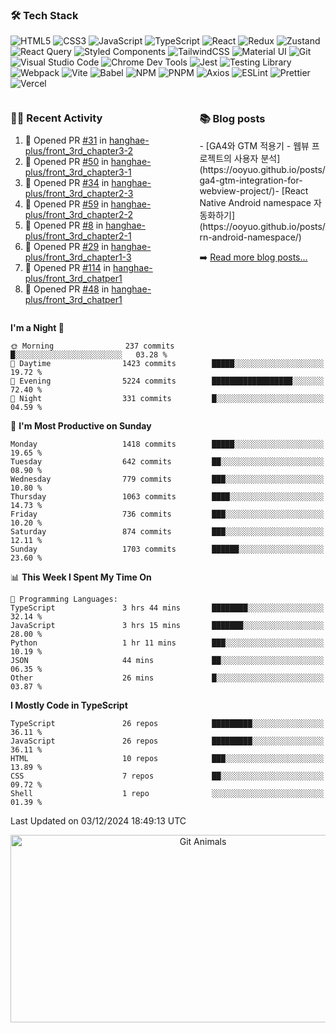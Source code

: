 ### 🛠 Tech Stack

![HTML5](https://img.shields.io/badge/HTML5-E34F26?style=flat&logo=html5&logoColor=white)
![CSS3](https://img.shields.io/badge/CSS3-1572B6?style=flat&logo=css3&logoColor=white)
![JavaScript](https://img.shields.io/badge/JavaScript-F7DF1E?style=flat&logo=javascript&logoColor=black)
![TypeScript](https://img.shields.io/badge/TypeScript-007ACC?style=flat&logo=typescript&logoColor=white)
![React](https://img.shields.io/badge/React-20232A?style=flat&logo=react&logoColor=61DAFB)
![Redux](https://img.shields.io/badge/Redux-593D88?style=flat&logo=redux&logoColor=white)
![Zustand](https://img.shields.io/badge/Zustand-000000?style=flat&logo=zustand&logoColor=white)
![React Query](https://img.shields.io/badge/React_Query-FF4154?style=flat&logo=react-query&logoColor=white)
![Styled Components](https://img.shields.io/badge/styled--components-DB7093?style=flat&logo=styled-components&logoColor=white)
![TailwindCSS](https://img.shields.io/badge/Tailwind_CSS-38B2AC?style=flat&logo=tailwind-css&logoColor=white)
![Material UI](https://img.shields.io/badge/Material--UI-0081CB?style=flat&logo=material-ui&logoColor=white)
![Git](https://img.shields.io/badge/Git-F05032?style=flat&logo=git&logoColor=white)
![Visual Studio Code](https://img.shields.io/badge/Visual_Studio_Code-0078D4?style=flat&logo=visual%20studio%20code&logoColor=white)
![Chrome Dev Tools](https://img.shields.io/badge/Chrome_Dev_Tools-4285F4?style=flat&logo=google-chrome&logoColor=white)
![Jest](https://img.shields.io/badge/Jest-323330?style=flat&logo=Jest&logoColor=white)
![Testing Library](https://img.shields.io/badge/testing%20library-323330?style=flat&logo=testing-library&logoColor=red)
![Webpack](https://img.shields.io/badge/Webpack-8DD6F9?style=flat&logo=webpack&logoColor=black)
![Vite](https://img.shields.io/badge/Vite-646CFF?style=flat&logo=vite&logoColor=white)
![Babel](https://img.shields.io/badge/Babel-F9DC3E?style=flat&logo=babel&logoColor=black)
![NPM](https://img.shields.io/badge/npm-CB3837?style=flat&logo=npm&logoColor=white)
![PNPM](https://img.shields.io/badge/pnpm-F69220?style=flat&logo=pnpm&logoColor=white)
![Axios](https://img.shields.io/badge/Axios-5A29E4?style=flat&logo=axios&logoColor=white)
![ESLint](https://img.shields.io/badge/ESLint-4B32C3?style=flat&logo=eslint&logoColor=white)
![Prettier](https://img.shields.io/badge/Prettier-F7B93E?style=flat&logo=prettier&logoColor=black)
![Vercel](https://img.shields.io/badge/Vercel-000000?style=flat&logo=vercel&logoColor=white)

<div style="display: flex; justify-content: space-between;">
<div style="width: 60%">

### 👨‍💻 Recent Activity

<!--START_SECTION:activity-->

1. 💪 Opened PR [#31](https://github.com/hanghae-plus/front_3rd_chapter3-2/pull/31) in [hanghae-plus/front_3rd_chapter3-2](https://github.com/hanghae-plus/front_3rd_chapter3-2)
2. 💪 Opened PR [#50](https://github.com/hanghae-plus/front_3rd_chapter3-1/pull/50) in [hanghae-plus/front_3rd_chapter3-1](https://github.com/hanghae-plus/front_3rd_chapter3-1)
3. 💪 Opened PR [#34](https://github.com/hanghae-plus/front_3rd_chapter2-3/pull/34) in [hanghae-plus/front_3rd_chapter2-3](https://github.com/hanghae-plus/front_3rd_chapter2-3)
4. 💪 Opened PR [#59](https://github.com/hanghae-plus/front_3rd_chapter2-2/pull/59) in [hanghae-plus/front_3rd_chapter2-2](https://github.com/hanghae-plus/front_3rd_chapter2-2)
5. 💪 Opened PR [#8](https://github.com/hanghae-plus/front_3rd_chapter2-1/pull/8) in [hanghae-plus/front_3rd_chapter2-1](https://github.com/hanghae-plus/front_3rd_chapter2-1)
6. 💪 Opened PR [#29](https://github.com/hanghae-plus/front_3rd_chapter1-3/pull/29) in [hanghae-plus/front_3rd_chapter1-3](https://github.com/hanghae-plus/front_3rd_chapter1-3)
7. 💪 Opened PR [#114](https://github.com/hanghae-plus/front_3rd_chatper1/pull/114) in [hanghae-plus/front_3rd_chatper1](https://github.com/hanghae-plus/front_3rd_chatper1)
8. 💪 Opened PR [#48](https://github.com/hanghae-plus/front_3rd_chatper1/pull/48) in [hanghae-plus/front_3rd_chatper1](https://github.com/hanghae-plus/front_3rd_chatper1)
<!--END_SECTION:activity-->

</div>
<div style="width: 40%; display: flex; flex-direction: column;">

### 📚 Blog posts

<!-- BLOG-POST-LIST:START -->- [GA4와 GTM 적용기 - 웹뷰 프로젝트의 사용자 분석](https://ooyuo.github.io/posts/ga4-gtm-integration-for-webview-project/)- [React Native Android namespace 자동화하기](https://ooyuo.github.io/posts/rn-android-namespace/)<!-- BLOG-POST-LIST:END -->

➡️ [Read more blog posts...](https://ooyuo.github.io)

</div>

  </div>

<!--START_SECTION:waka-->

**I'm a Night 🦉**

```text
🌞 Morning                237 commits         █░░░░░░░░░░░░░░░░░░░░░░░░   03.28 %
🌆 Daytime                1423 commits        █████░░░░░░░░░░░░░░░░░░░░   19.72 %
🌃 Evening                5224 commits        ██████████████████░░░░░░░   72.40 %
🌙 Night                  331 commits         █░░░░░░░░░░░░░░░░░░░░░░░░   04.59 %
```

📅 **I'm Most Productive on Sunday**

```text
Monday                   1418 commits        █████░░░░░░░░░░░░░░░░░░░░   19.65 %
Tuesday                  642 commits         ██░░░░░░░░░░░░░░░░░░░░░░░   08.90 %
Wednesday                779 commits         ███░░░░░░░░░░░░░░░░░░░░░░   10.80 %
Thursday                 1063 commits        ████░░░░░░░░░░░░░░░░░░░░░   14.73 %
Friday                   736 commits         ███░░░░░░░░░░░░░░░░░░░░░░   10.20 %
Saturday                 874 commits         ███░░░░░░░░░░░░░░░░░░░░░░   12.11 %
Sunday                   1703 commits        ██████░░░░░░░░░░░░░░░░░░░   23.60 %
```

📊 **This Week I Spent My Time On**

```text
💬 Programming Languages:
TypeScript               3 hrs 44 mins       ████████░░░░░░░░░░░░░░░░░   32.14 %
JavaScript               3 hrs 15 mins       ███████░░░░░░░░░░░░░░░░░░   28.00 %
Python                   1 hr 11 mins        ███░░░░░░░░░░░░░░░░░░░░░░   10.19 %
JSON                     44 mins             ██░░░░░░░░░░░░░░░░░░░░░░░   06.35 %
Other                    26 mins             █░░░░░░░░░░░░░░░░░░░░░░░░   03.87 %
```

**I Mostly Code in TypeScript**

```text
TypeScript               26 repos            █████████░░░░░░░░░░░░░░░░   36.11 %
JavaScript               26 repos            █████████░░░░░░░░░░░░░░░░   36.11 %
HTML                     10 repos            ███░░░░░░░░░░░░░░░░░░░░░░   13.89 %
CSS                      7 repos             ██░░░░░░░░░░░░░░░░░░░░░░░   09.72 %
Shell                    1 repo              ░░░░░░░░░░░░░░░░░░░░░░░░░   01.39 %
```

Last Updated on 03/12/2024 18:49:13 UTC

<!--END_SECTION:waka-->

<div align="center">
  <a href="https://github.com/devxb/gitanimals">
    <img
      src="https://render.gitanimals.org/farms/ooyuo"
      width="600"
      height="300"
      alt="Git Animals"
    />
  </a>
</div>
